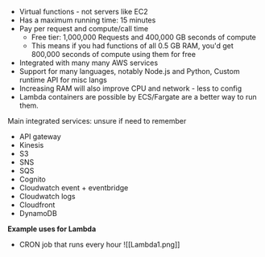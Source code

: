 - Virtual functions - not servers like EC2
- Has a maximum running time: 15 minutes
- Pay per request and compute/call time
	- Free tier: 1,000,000 Requests and 400,000 GB seconds of compute
	- This means if you had functions of all 0.5 GB RAM, you'd get 800,000 seconds of compute using them for free
- Integrated with many many AWS services
- Support for many languages, notably Node.js and Python, Custom runtime API for misc langs
- Increasing RAM will also improve CPU and network - less to config
- Lambda containers are possible by ECS/Fargate are a better way to run them.

Main integrated services: unsure if need to remember
- API gateway
- Kinesis
- S3
- SNS
- SQS
- Cognito
- Cloudwatch event + eventbridge
- Cloudwatch logs
- Cloudfront
- DynamoDB

**Example uses for Lambda**
- CRON job that runs every hour
![[Lambda1.png]]